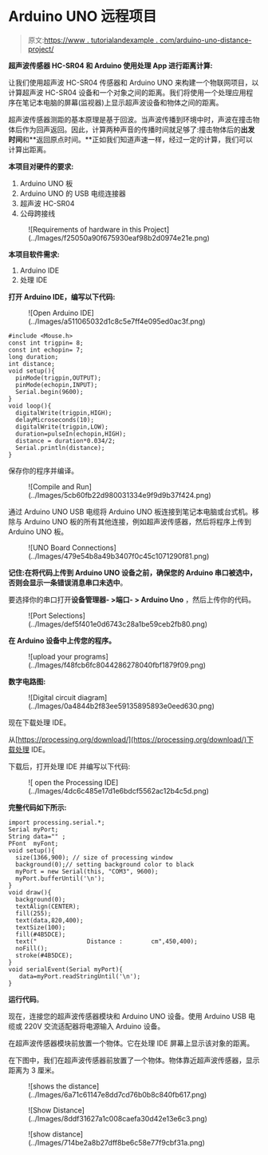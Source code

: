# Arduino UNO 远程项目

> 原文:[https://www . tutorialandexample . com/arduino-uno-distance-project/](https://www.tutorialandexample.com/arduino-uno-distance-project/)

**超声波传感器 HC-SR04 和 Arduino 使用处理 App 进行距离计算:**

让我们使用超声波 HC-SR04 传感器和 Arduino UNO 来构建一个物联网项目，以计算超声波 HC-SR04 设备和一个对象之间的距离。我们将使用一个处理应用程序在笔记本电脑的屏幕(监视器)上显示超声波设备和物体之间的距离。

超声波传感器测距的基本原理是基于回波。当声波传播到环境中时，声波在撞击物体后作为回声返回。因此，计算两种声音的传播时间就足够了:撞击物体后的**出发时间**和**返回原点时间。**正如我们知道声速一样，经过一定的计算，我们可以计算出距离。

**本项目对硬件的要求:**

1.  Arduino UNO 板
2.  Arduino UNO 的 USB 电缆连接器
3.  超声波 HC-SR04
4.  公母跨接线

<figure class="aligncenter">![Requirements of hardware in this Project](../Images/f25050a90f675930eaf98b2d0974e21e.png)</figure>

**本项目软件需求:**

1.  Arduino IDE
2.  处理 IDE

**打开 Arduino IDE，编写以下代码:**

<figure class="aligncenter">![Open Arduino IDE](../Images/a511065032d1c8c5e7ff4e095ed0ac3f.png)</figure>

```
#include <Mouse.h>    
const int trigpin= 8;  
const int echopin= 7;  
long duration;  
int distance;  
void setup(){  
  pinMode(trigpin,OUTPUT);  
  pinMode(echopin,INPUT);  
  Serial.begin(9600);  
}  
void loop(){  
  digitalWrite(trigpin,HIGH);  
  delayMicroseconds(10);  
  digitalWrite(trigpin,LOW);  
  duration=pulseIn(echopin,HIGH);  
  distance = duration*0.034/2;  
  Serial.println(distance);  
}  
```

保存你的程序并编译。

<figure class="aligncenter">![Compile and Run](../Images/5cb60fb22d980031334e9f9d9b37f424.png)</figure>

通过 Arduino UNO USB 电缆将 Arduino UNO 板连接到笔记本电脑或台式机。移除与 Arduino UNO 板的所有其他连接，例如超声波传感器，然后将程序上传到 Arduino UNO 板。

<figure class="aligncenter">![UNO Board Connections](../Images/479e54b8a49b3407f0c45c1071290f81.png)</figure>

**记住:**在将代码上传到 Arduino UNO 设备之前，确保您的 Arduino 串口被选中，否则会显示一条错误消息**串口未选中**。

要选择你的串口打开**设备管理器- >端口- > Arduino Uno** ，然后上传你的代码。

<figure class="aligncenter">![Port Selections](../Images/def5f401e0d6743c28a1be59ceb2fb80.png)</figure>

**在 Arduino 设备中上传您的程序。**

<figure class="aligncenter">![upload your programs](../Images/f48fcb6fc8044286278040fbf1879f09.png)</figure>

**数字电路图:**

<figure class="aligncenter">![Digital circuit diagram](../Images/0a4844b2f83ee59135895893e0eed630.png)</figure>

现在下载处理 IDE。

从[https://processing.org/download/](https://processing.org/download/)下载处理 IDE。

下载后，打开处理 IDE 并编写以下代码:

<figure class="aligncenter">![ open the Processing IDE](../Images/4dc6c485e17d1e6bdcf5562ac12b4c5d.png)</figure>

**完整代码如下所示:**

```
import processing.serial.*;    
Serial myPort;    
String data="" ;  
PFont  myFont;    
void setup(){  
  size(1366,900); // size of processing window  
  background(0);// setting background color to black  
  myPort = new Serial(this, "COM3", 9600);  
  myPort.bufferUntil('\n');  
}  
void draw(){  
  background(0);  
  textAlign(CENTER);  
  fill(255);  
  text(data,820,400);  
  textSize(100);  
  fill(#4B5DCE);  
  text("              Distance :        cm",450,400);  
  noFill();  
  stroke(#4B5DCE);  
}  
void serialEvent(Serial myPort){  
   data=myPort.readStringUntil('\n');  
}   
```

**运行代码**。

现在，连接您的超声波传感器模块和 Arduino UNO 设备。使用 Arduino USB 电缆或 220V 交流适配器将电源输入 Arduino 设备。

在超声波传感器模块前放置一个物体。它在处理 IDE 屏幕上显示该对象的距离。

在下图中，我们在超声波传感器前放置了一个物体。物体靠近超声波传感器，显示距离为 3 厘米。

<figure class="aligncenter">![shows the distance](../Images/6a71c61147e8dd7cd76b0b8c840fb617.png)</figure>

<figure class="aligncenter">![Show Distance](../Images/8ddf31627a1c008caefa30d42e13e6c3.png)</figure>

<figure class="aligncenter">![show distance](../Images/714be2a8b27dff8be6c58e77f9cbf31a.png)</figure>